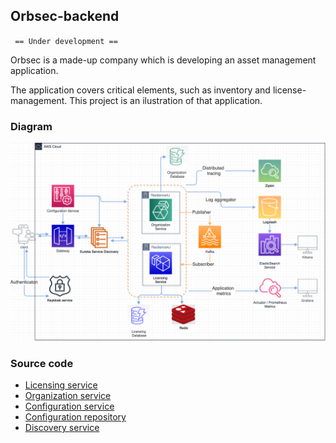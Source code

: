 
## Orbsec-backend

` == Under development ==`

Orbsec is a made-up company which is developing an asset management application. 

The application covers critical elements, such as inventory and license-management. This project is an ilustration of that application. 
### Diagram

![Orbsec-backend-diagram.drawio.png](https://github.com/PetreVane/orbsec-backend/blob/main/screenshot/Orbsec-backend-diagram.drawio.png?raw=true)

### Source code

- [Licensing service](https://github.com/PetreVane/orbsec-license-service)
- [Organization service](https://github.com/PetreVane/organization-service/tree/main)
- [Configuration service](https://github.com/PetreVane/orbsec-configuration-service)
- [Configuration repository](https://github.com/PetreVane/orbsec-configuration-repo/)
- [Discovery service](https://github.com/PetreVane/discovery-service)
